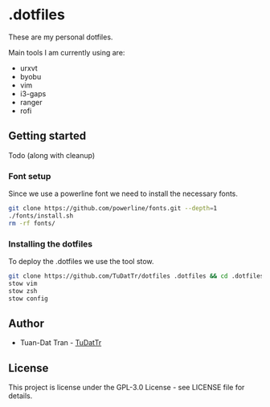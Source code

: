 # .dotfiles

These are my personal dotfiles.

Main tools I am currently using are:

- urxvt
- byobu
- vim
- i3-gaps
- ranger
- rofi

## Getting started

Todo (along with cleanup)

### Font setup

Since we use a powerline font we need to install the necessary fonts.

```sh
git clone https://github.com/powerline/fonts.git --depth=1
./fonts/install.sh
rm -rf fonts/
```

### Installing the dotfiles

To deploy the .dotfiles we use the tool stow.

```sh
git clone https://github.com/TuDatTr/dotfiles .dotfiles && cd .dotfiles
stow vim
stow zsh
stow config
```

## Author

- Tuan-Dat Tran - [TuDatTr](https://github.com/TuDatTr/)

## License

This project is license under the GPL-3.0 License - see LICENSE file for details.
